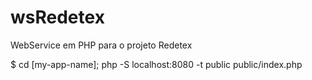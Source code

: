 # wsRedetex
WebService em PHP para o projeto Redetex

$ cd [my-app-name]; php -S localhost:8080 -t public public/index.php